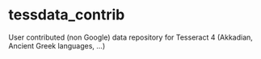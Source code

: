 # tessdata_contrib

User contributed (non Google) data repository for Tesseract 4 (Akkadian, Ancient Greek languages, ...)
